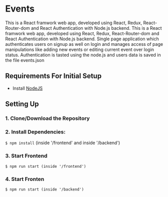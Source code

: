 # Events
This is a React framwork web app, developed using React, Redux, React-Router-dom and React Authentication with Node.js backend.
This is a React framwork web app, developed using React, Redux, React-Router-dom and React Authentication with Node.js backend.
Single page application which authenticates users on signup as well on login and manages access of page manipulations like adding new events or editing current event over login status.
Authentication is tasted using the node.js and users data is saved in the file events.json

## Requirements For Initial Setup
- Install [NodeJS](https://nodejs.org/en/)


## Setting Up
### 1. Clone/Download the Repository

### 2. Install Dependencies:
`$ npm install`  (inside '/frontend' and inside '/backend')

### 3. Start Frontend
`$ npm run start (inside '/frontend')`

### 4. Start Fronten
`$ npm run start (inside '/backend')`

